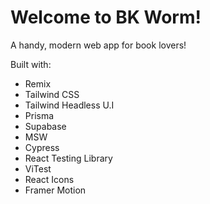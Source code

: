 # Welcome to BK Worm!

A handy, modern web app for book lovers!

Built with:

- Remix
- Tailwind CSS
- Tailwind Headless U.I
- Prisma
- Supabase
- MSW
- Cypress
- React Testing Library
- ViTest
- React Icons
- Framer Motion

